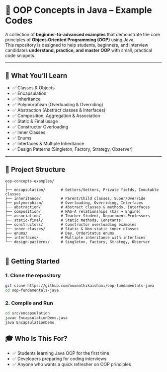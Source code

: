 # 📘 OOP Concepts in Java – Example Codes  

A collection of **beginner-to-advanced examples** that demonstrate the core principles of **Object-Oriented Programming (OOP)** using Java.  
This repository is designed to help students, beginners, and interview candidates **understand, practice, and master OOP** with small, practical code snippets.  

---

## 🎯 What You’ll Learn
- ✅ Classes & Objects  
- ✅ Encapsulation  
- ✅ Inheritance  
- ✅ Polymorphism (Overloading & Overriding)  
- ✅ Abstraction (Abstract classes & Interfaces)  
- ✅ Composition, Aggregation & Association  
- ✅ Static & Final usage  
- ✅ Constructor Overloading  
- ✅ Inner Classes  
- ✅ Enums  
- ✅ Interfaces & Multiple Inheritance  
- ✅ Design Patterns (Singleton, Factory, Strategy, Observer)  

---
## 📂 Project Structure


```text
oop-concepts-examples/
│
├── encapsulation/       # Getters/Setters, Private fields, Immutable classes
├── inheritance/         # Parent/Child classes, Super/Override
├── polymorphism/        # Overloading, Overriding, Interfaces
├── abstraction/         # Abstract classes & methods, Interfaces
├── composition/         # HAS-A relationships (Car → Engine)
├── association/         # Teacher–Student, Department–Professors
├── static-final/        # Static methods, Constants
├── constructors/        # Constructor overloading examples
├── inner-classes/       # Static & Non-static inner classes
├── enums/               # Day, OrderStatus enums
├── interfaces/          # Multiple inheritance with interfaces
└── design-patterns/     # Singleton, Factory, Strategy, Observer


```

## 🚀 Getting Started
### 1. Clone the repository
```bash
git clone https://github.com/nuwanthikaishani/oop-fundamentals-java
cd oop-fundamentals-java
```

### 2. Compile and Run
```bash
cd src/encapsulation
javac EncapsulationDemo.java
java EncapsulationDemo
```

## 🎓 Who Is This For?
- ✅ Students learning Java OOP for the first time
- ✅ Developers preparing for coding interviews
- ✅ Anyone who wants a quick refresher on OOP principles




